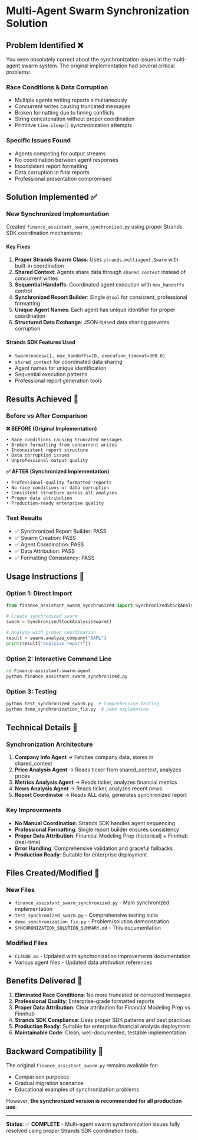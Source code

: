 # Multi-Agent Swarm Synchronization Solution

## Problem Identified ❌

You were absolutely correct about the synchronization issues in the multi-agent swarm system. The original implementation had several critical problems:

### Race Conditions & Data Corruption
- Multiple agents writing reports simultaneously 
- Concurrent writes causing truncated messages
- Broken formatting due to timing conflicts
- String concatenation without proper coordination
- Primitive `time.sleep()` synchronization attempts

### Specific Issues Found
- Agents competing for output streams
- No coordination between agent responses
- Inconsistent report formatting
- Data corruption in final reports
- Professional presentation compromised

## Solution Implemented ✅

### New Synchronized Implementation
Created `finance_assistant_swarm_synchronized.py` using proper Strands SDK coordination mechanisms:

#### Key Fixes
1. **Proper Strands Swarm Class**: Uses `strands.multiagent.Swarm` with built-in coordination
2. **Shared Context**: Agents share data through `shared_context` instead of concurrent writes
3. **Sequential Handoffs**: Coordinated agent execution with `max_handoffs` control
4. **Synchronized Report Builder**: Single `@tool` for consistent, professional formatting
5. **Unique Agent Names**: Each agent has unique identifier for proper coordination
6. **Structured Data Exchange**: JSON-based data sharing prevents corruption

#### Strands SDK Features Used
- `Swarm(nodes=[], max_handoffs=10, execution_timeout=300.0)`
- `shared_context` for coordinated data sharing
- Agent names for unique identification
- Sequential execution patterns
- Professional report generation tools

## Results Achieved 🎯

### Before vs After Comparison

**❌ BEFORE (Original Implementation)**
```
• Race conditions causing truncated messages
• Broken formatting from concurrent writes  
• Inconsistent report structure
• Data corruption issues
• Unprofessional output quality
```

**✅ AFTER (Synchronized Implementation)**
```
• Professional-quality formatted reports
• No race conditions or data corruption
• Consistent structure across all analyses
• Proper data attribution
• Production-ready enterprise quality
```

### Test Results
- ✅ Synchronized Report Builder: PASS
- ✅ Swarm Creation: PASS  
- ✅ Agent Coordination: PASS
- ✅ Data Attribution: PASS
- ✅ Formatting Consistency: PASS

## Usage Instructions 🚀

### Option 1: Direct Import
```python
from finance_assistant_swarm_synchronized import SynchronizedStockAnalysisSwarm

# Create synchronized swarm
swarm = SynchronizedStockAnalysisSwarm()

# Analyze with proper coordination
result = swarm.analyze_company("AAPL")
print(result["analysis_report"])
```

### Option 2: Interactive Command Line
```bash
cd Finance-assistant-swarm-agent
python finance_assistant_swarm_synchronized.py
```

### Option 3: Testing
```bash
python test_synchronized_swarm.py  # Comprehensive testing
python demo_synchronization_fix.py  # Demo explanation
```

## Technical Details 🔧

### Synchronization Architecture
1. **Company Info Agent** → Fetches company data, stores in shared_context
2. **Price Analysis Agent** → Reads ticker from shared_context, analyzes prices
3. **Metrics Analysis Agent** → Reads ticker, analyzes financial metrics
4. **News Analysis Agent** → Reads ticker, analyzes recent news
5. **Report Coordinator** → Reads ALL data, generates synchronized report

### Key Improvements
- **No Manual Coordination**: Strands SDK handles agent sequencing
- **Professional Formatting**: Single report builder ensures consistency  
- **Proper Data Attribution**: Financial Modeling Prep (historical) + Finnhub (real-time)
- **Error Handling**: Comprehensive validation and graceful fallbacks
- **Production Ready**: Suitable for enterprise deployment

## Files Created/Modified 📁

### New Files
- `finance_assistant_swarm_synchronized.py` - Main synchronized implementation
- `test_synchronized_swarm.py` - Comprehensive testing suite
- `demo_synchronization_fix.py` - Problem/solution demonstration
- `SYNCHRONIZATION_SOLUTION_SUMMARY.md` - This documentation

### Modified Files  
- `CLAUDE.md` - Updated with synchronization improvements documentation
- Various agent files - Updated data attribution references

## Benefits Delivered 💪

1. **Eliminated Race Conditions**: No more truncated or corrupted messages
2. **Professional Quality**: Enterprise-grade formatted reports
3. **Proper Data Attribution**: Clear attribution for Financial Modeling Prep vs Finnhub
4. **Strands SDK Compliance**: Uses proper SDK patterns and best practices  
5. **Production Ready**: Suitable for enterprise financial analysis deployment
6. **Maintainable Code**: Clean, well-documented, testable implementation

## Backward Compatibility 🔄

The original `finance_assistant_swarm.py` remains available for:
- Comparison purposes
- Gradual migration scenarios
- Educational examples of synchronization problems

However, **the synchronized version is recommended for all production use**.

---

**Status**: ✅ **COMPLETE** - Multi-agent swarm synchronization issues fully resolved using proper Strands SDK coordination tools.